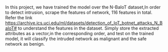 In this project, we have trained the model over the N-BaIoT dataset,In order to detect intrusion, scrape the features of network, 116 features in total. Refer the link https://archive.ics.uci.edu/ml/datasets/detection_of_IoT_botnet_attacks_N_BaIoT# to understand the features in the dataset.
Simply store the extracted attributes as a vector,in the corresponding order, and test on the trained model, it will classify the intruded network as malignant and the safe network as benign.